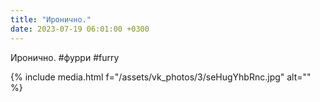 ```yaml
---
title: "Иронично."
date: 2023-07-19 06:01:00 +0300
---
```


Иронично.
#фурри #furry

{% include media.html f="/assets/vk_photos/3/seHugYhbRnc.jpg" alt="" %}
